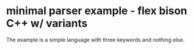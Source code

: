 # minimal parser example - flex bison C++ w/ variants

The example is a simple language with three keywords and nothing else.